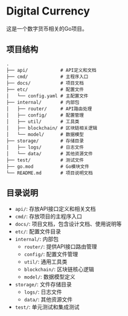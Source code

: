 # Digital Currency

这是一个数字货币相关的Go项目。

## 项目结构

```
.
├── api/            # API定义和文档
├── cmd/            # 主程序入口
├── docs/           # 项目文档
├── etc/            # 配置文件
│   └── config.yaml # 主配置文件
├── internal/       # 内部包
│   ├── router/     # API路由处理
│   ├── config/     # 配置管理
│   ├── util/       # 工具类
│   ├── blockchain/ # 区块链相关逻辑
│   └── model/      # 数据模型
├── storage/        # 存储目录
│   ├── logs/       # 日志文件
│   └── data/       # 其他资源文件
├── test/           # 测试文件
├── go.mod          # Go模块文件
└── README.md       # 项目说明文档
```

## 目录说明

- `api/`: 存放API接口定义和相关文档
- `cmd/`: 存放项目的主程序入口
- `docs/`: 项目文档，包含设计文档、使用说明等
- `etc/`: 配置文件目录
- `internal/`: 内部包
  - `router/`: 提供API接口路由管理
  - `config/`: 配置文件管理
  - `util/`: 通用工具类
  - `blockchain/`: 区块链核心逻辑
  - `model/`: 数据模型定义
- `storage/`: 文件存储目录
  - `logs/`: 日志文件
  - `data/`: 其他资源文件
- `test/`: 单元测试和集成测试